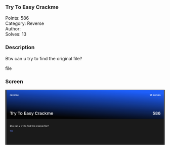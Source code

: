 ### Try To Easy Crackme

Points: 586 \
Category: Reverse \
Author: \
Solves: 13

### Description

Btw can u try to find the original file?

file

### Screen

![](img/task.png)